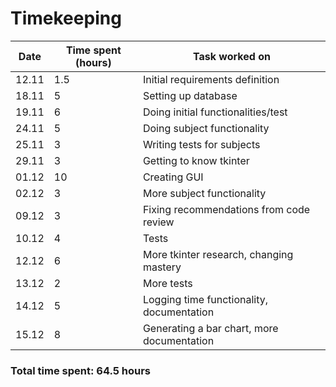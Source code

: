 # Timekeeping

| Date | Time spent (hours)| Task worked on |
|------|-------------------|----------------|
|12.11 | 1.5               | Initial requirements definition|
|18.11 | 5                 | Setting up database
|19.11 | 6                 | Doing initial functionalities/test|
|24.11 | 5                 | Doing subject functionality|
|25.11 | 3                 | Writing tests for subjects|
|29.11 | 3                 | Getting to know tkinter|
|01.12 | 10                | Creating GUI|
|02.12 | 3                 | More subject functionality|
|09.12 | 3                 | Fixing recommendations from code review|
|10.12 | 4                 | Tests|
|12.12 | 6                 | More tkinter research, changing mastery|
|13.12 | 2                 | More tests|
|14.12 | 5                 | Logging time functionality, documentation|
|15.12 | 8                 | Generating a bar chart, more documentation|

### Total time spent: 64.5 hours
